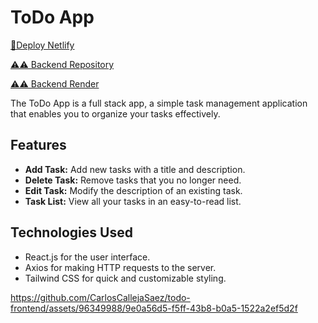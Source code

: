 # ToDo App

[🚀Deploy Netlify](https://astounding-swan-db9bca.netlify.app/)

[⚠⚠ Backend Repository](https://github.com/CarlosCallejaSaez/todo-backend-python)

[⚠⚠ Backend Render](https://todo-backend-co15.onrender.com)


The ToDo App is a full stack app, a simple task management application that enables you to organize your tasks effectively.

## Features

- **Add Task:** Add new tasks with a title and description.
- **Delete Task:** Remove tasks that you no longer need.
- **Edit Task:** Modify the description of an existing task.
- **Task List:** View all your tasks in an easy-to-read list.

## Technologies Used

- React.js for the user interface.
- Axios for making HTTP requests to the server.
- Tailwind CSS for quick and customizable styling.


https://github.com/CarlosCallejaSaez/todo-frontend/assets/96349988/9e0a56d5-f5ff-43b8-b0a5-1522a2ef5d2f
